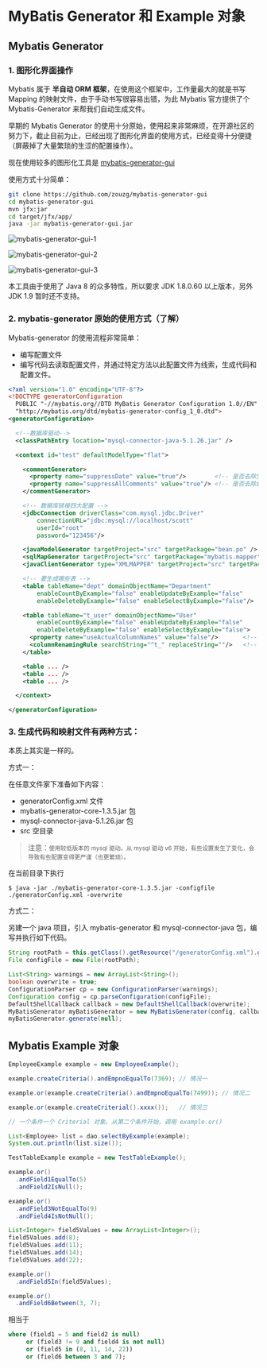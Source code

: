 # MyBatis Generator 和 Example 对象

## Mybatis Generator

### 1. 图形化界面操作

Mybatis 属于 **半自动 ORM 框架**，在使用这个框架中，工作量最大的就是书写 Mapping 的映射文件，由于手动书写很容易出错，为此 Mybatis 官方提供了个 Mybatis-Generator 来帮我们自动生成文件。

早期的 Mybatis Generator 的使用十分原始，使用起来非常麻烦，在开源社区的努力下，截止目前为止，已经出现了图形化界面的使用方式，已经变得十分便捷（屏蔽掉了大量繁琐的生涩的配置操作）。

现在使用较多的图形化工具是 [mybatis-generator-gui](https://github.com/zouzg/mybatis-generator-gui)

使用方式十分简单：

```bash
git clone https://github.com/zouzg/mybatis-generator-gui
cd mybatis-generator-gui
mvn jfx:jar
cd target/jfx/app/
java -jar mybatis-generator-gui.jar
```

![mybatis-generator-gui-1](../img/mybatis-generator-gui-1.png)

![mybatis-generator-gui-2](../img/mybatis-generator-gui-2.png)

![mybatis-generator-gui-3](../img/mybatis-generator-gui-3.png)


本工具由于使用了 Java 8 的众多特性，所以要求 JDK 1.8.0.60 以上版本，另外 JDK 1.9 暂时还不支持。


### 2. mybatis-generator 原始的使用方式（了解）

Mybatis-generator 的使用流程非常简单：

- 编写配置文件
- 编写代码去读取配置文件，并通过特定方法以此配置文件为线索，生成代码和配置文件。

```xml
<?xml version="1.0" encoding="UTF-8"?>
<!DOCTYPE generatorConfiguration
  PUBLIC "-//mybatis.org//DTD MyBatis Generator Configuration 1.0//EN"
  "http://mybatis.org/dtd/mybatis-generator-config_1_0.dtd">
<generatorConfiguration>

  <!--数据库驱动-->
  <classPathEntry location="mysql-connector-java-5.1.26.jar" />

  <context id="test" defaultModelType="flat">

    <commentGenerator>
      <property name="suppressDate" value="true"/>        <!-- 是否去除生成的注释中的日期部分。true 表示去掉-->
      <property name="suppressAllComments" value="true"/> <!-- 是否去除自动生成的注释。 true 表示去掉 -->
    </commentGenerator>

    <!-- 数据库链接四大配置 -->
    <jdbcConnection driverClass="com.mysql.jdbc.Driver" 
        connectionURL="jdbc:mysql://localhost/scott" 
        userId="root" 
        password="123456"/>

    <javaModelGenerator targetProject="src" targetPackage="bean.po" />      <!-- 指定生成 po 的位置，及其包名 -->
    <sqlMapGenerator targetProject="src" targetPackage="mybatis.mapper" />  <!-- 指定生成 mapper 文件的位置 -->
    <javaClientGenerator type="XMLMAPPER" targetProject="src" targetPackage="dao" /> <!-- 指定生成 dao 的位置，及其包名 -->

    <!-- 要生成哪些表 -->
    <table tableName="dept" domainObjectName="Department"
        enableCountByExample="false" enableUpdateByExample="false"
        enableDeleteByExample="false" enableSelectByExample="false"/>

    <table tableName="t_user" domainObjectName="User"
        enableCountByExample="false" enableUpdateByExample="false"
        enableDeleteByExample="false" enableSelectByExample="false">
      <property name="useActualColumnNames" value="false"/>       <!-- 取消直接使用列名，即使用驼峰命名 -->
      <columnRenamingRule searchString="^t_" replaceString=""/>   <!-- 去掉列名固定前缀 -->
    </table>

    <table ... />
    <table ... />
    <table ... />

  </context>

</generatorConfiguration>
```

### 3. 生成代码和映射文件有两种方式：

本质上其实是一样的。

方式一：

在任意文件家下准备如下内容：

- generatorConfig.xml 文件
- mybatis-generator-core-1.3.5.jar 包
- mysql-connector-java-5.1.26.jar 包
- src 空目录

> 注意：<small>使用较低版本的 mysql 驱动。从 mysql 驱动 v6 开始，有些设置发生了变化，会导致有些配置变得更严谨（也更繁琐）。</small>

在当前目录下执行

```shell
$ java -jar ./mybatis-generator-core-1.3.5.jar -configfile ./generatorConfig.xml -overwrite
```

方式二：

另建一个 java 项目，引入 mybatis-generator 和 mysql-connector-java 包，编写并执行如下代码。

```java
String rootPath = this.getClass().getResource("/generatorConfig.xml").getFile().toString();
File configFile = new File(rootPath);

List<String> warnings = new ArrayList<String>();
boolean overwrite = true;
ConfigurationParser cp = new ConfigurationParser(warnings);
Configuration config = cp.parseConfiguration(configFile);
DefaultShellCallback callback = new DefaultShellCallback(overwrite);
MyBatisGenerator myBatisGenerator = new MyBatisGenerator(config, callback, warnings);
myBatisGenerator.generate(null);
```

## Mybatis Example 对象

```java
EmployeeExample example = new EmployeeExample();

example.createCriteria().andEmpnoEqualTo(7369); // 情况一

example.or(example.createCriteria().andEmpnoEqualTo(7499)); // 情况二

example.or(example.createCriterial().xxxx());   // 情况三

// 一个条件一个 Criterial 对象。从第二个条件开始，调用 example.or() 

List<Employee> list = dao.selectByExample(example);
System.out.println(list.size());
```

```java
TestTableExample example = new TestTableExample();

example.or()
  .andField1EqualTo(5)
  .andField2IsNull();

example.or()
  .andField3NotEqualTo(9)
  .andField4IsNotNull();

List<Integer> field5Values = new ArrayList<Integer>();
field5Values.add(8);
field5Values.add(11);
field5Values.add(14);
field5Values.add(22);

example.or()
  .andField5In(field5Values);

example.or()
  .andField6Between(3, 7);
```

相当于

```sql
where (field1 = 5 and field2 is null)
     or (field3 != 9 and field4 is not null)
     or (field5 in (8, 11, 14, 22))
     or (field6 between 3 and 7);
```